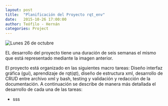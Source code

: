 ```yaml
---
layout: post
title:  "Planificación del Proyecto rqt_env"
date:   2015-10-26 17:00:00
author: Teófilo - Hernán
categories: Project
--- 
```


![Lunes 26 de octubre]({{site.baseurl}}/assets/planning.png) 

EL desarrollo del proyecto tiene una duración de seis semanas el mismo que está representado mediante la imagen anterior.

El proyecto está organizado en las siguientes macro tareas: Diseño interfaz gráfica (gui), aprendizaje de rqt(qt), diseño de estructura xml, desarrollo de CRUD entre archivo xml y bash, testing y validación y redacción de la documentación. A continuación se describe de manera más detallada el desarrollo de cada una de las tareas:

* sss
